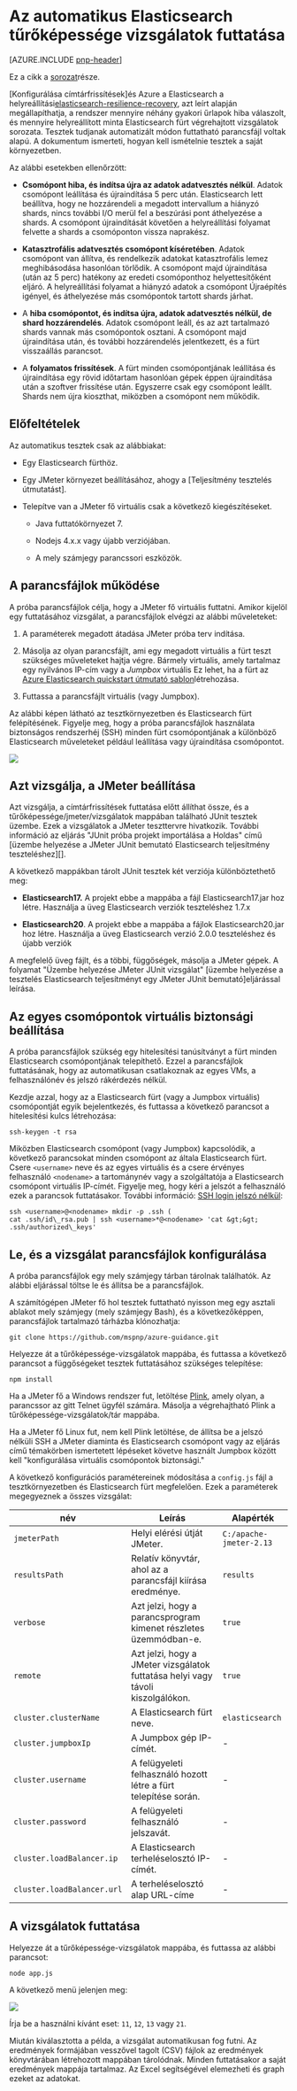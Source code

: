 <properties
   pageTitle="Az automatikus Elasticsearch tűrőképessége vizsgálatok futtatása |} Microsoft Azure"
   description="A tűrőképessége futásának leírása teszteli a saját környezetben."
   services=""
   documentationCenter="na"
   authors="dragon119"
   manager="bennage"
   editor=""
   tags=""/>

<tags
   ms.service="guidance"
   ms.devlang="na"
   ms.topic="article"
   ms.tgt_pltfrm="na"
   ms.workload="na"
   ms.date="09/22/2016"
   ms.author="masashin"/>

# <a name="running-the-automated-elasticsearch-resiliency-tests"></a>Az automatikus Elasticsearch tűrőképessége vizsgálatok futtatása

[AZURE.INCLUDE [pnp-header](../../includes/guidance-pnp-header-include.md)]

Ez a cikk a [sorozat](guidance-elasticsearch.md)része.

[Konfigurálása címtárfrissítések]és Azure a Elasticsearch a helyreállítási[elasticsearch-resilience-recovery], azt leírt alapján megállapíthatja, a rendszer mennyire néhány gyakori űrlapok hiba válaszolt, és mennyire helyreállított minta Elasticsearch fürt végrehajtott vizsgálatok sorozata. Tesztek tudjanak automatizált módon futtatható parancsfájl voltak alapú. A dokumentum ismerteti, hogyan kell ismételnie tesztek a saját környezetben. 

Az alábbi esetekben ellenőrzött:

- **Csomópont hiba, és indítsa újra az adatok adatvesztés nélkül**. Adatok csomópont leállítása és újraindítása 5 perc után.
Elasticsearch lett beállítva, hogy ne hozzárendeli a megadott intervallum a hiányzó shards, nincs további I/O merül fel a beszúrási pont áthelyezése a shards. A csomópont újraindítását követően a helyreállítási folyamat felvette a shards a csomóponton vissza naprakész.

- **Katasztrofális adatvesztés csomópont kíséretében**. Adatok csomópont van állítva, és rendelkezik adatokat katasztrofális lemez meghibásodása hasonlóan törlődik. A csomópont majd újraindítása (után az 5 perc) hatékony az eredeti csomóponthoz helyettesítőként eljáró. A helyreállítási folyamat a hiányzó adatok a csomópont Újraépítés igényel, és áthelyezése más csomópontok tartott shards járhat.

- A **hiba csomópontot, és indítsa újra, adatok adatvesztés nélkül, de shard hozzárendelés**. Adatok csomópont leáll, és az azt tartalmazó shards vannak más csomópontok osztani. A csomópont majd újraindítása után, és további hozzárendelés jelentkezett, és a fürt visszaállás parancsot.

- A **folyamatos frissítések**. A fürt minden csomópontjának leállítása és újraindítása egy rövid időtartam hasonlóan gépek éppen újraindítása után a szoftver frissítése után. Egyszerre csak egy csomópont leállt.
Shards nem újra kioszthat, miközben a csomópont nem működik.

## <a name="prerequisites"></a>Előfeltételek

Az automatikus tesztek csak az alábbiakat:

- Egy Elasticsearch fürthöz.

- Egy JMeter környezet beállításához, ahogy a [Teljesítmény tesztelés útmutatást]. 

- Telepítve van a JMeter fő virtuális csak a következő kiegészítéseket.

    - Java futtatókörnyezet 7.

    - Nodejs 4.x.x vagy újabb verziójában.

    - A mely számjegy parancssori eszközök.

## <a name="how-the-scripts-work"></a>A parancsfájlok működése

A próba parancsfájlok célja, hogy a JMeter fő virtuális futtatni. Amikor kijelöl egy futtatásához vizsgálat, a parancsfájlok elvégzi az alábbi műveleteket:

1.  A paraméterek megadott átadása JMeter próba terv indítása.

2.  Másolja az olyan parancsfájlt, ami egy megadott virtuális a fürt teszt szükséges műveleteket hajtja végre. Bármely virtuális, amely tartalmaz egy nyilvános IP-cím vagy a *Jumpbox* virtuális Ez lehet, ha a fürt az [Azure Elasticsearch quickstart útmutató sablon](https://github.com/Azure/azure-quickstart-templates/tree/master/elasticsearch)létrehozása.

3.  Futtassa a parancsfájlt virtuális (vagy Jumpbox).

Az alábbi képen látható az tesztkörnyezetben és Elasticsearch fürt felépítésének. Figyelje meg, hogy a próba parancsfájlok használata biztonságos rendszerhéj (SSH) minden fürt csomópontjának a különböző Elasticsearch műveleteket például leállítása vagy újraindítása csomópontot.

![](./media/guidance-elasticsearch/resilience-testing1.png)

## <a name="setting-up-the-jmeter-tests"></a>Azt vizsgálja, a JMeter beállítása

Azt vizsgálja, a címtárfrissítések futtatása előtt állíthat össze, és a tűrőképessége/jmeter/vizsgálatok mappában található JUnit tesztek üzembe. Ezek a vizsgálatok a JMeter teszttervre hivatkozik. További információ az eljárás "JUnit próba projekt importálása a Holdas" című [üzembe helyezése a JMeter JUnit bemutató Elasticsearch teljesítmény teszteléshez][].

A következő mappákban tárolt JUnit tesztek két verziója különböztethető meg:

- **Elasticsearch17.** A projekt ebbe a mappába a fájl Elasticsearch17.jar hoz létre. Használja a üveg Elasticsearch verziók teszteléshez 1.7.x

- **Elasticsearch20**. A projekt ebbe a mappába a fájlok Elasticsearch20.jar hoz létre. Használja a üveg Elasticsearch verzió 2.0.0 teszteléshez és újabb verziók

A megfelelő üveg fájlt, és a többi, függőségek, másolja a JMeter gépek. A folyamat "Üzembe helyezése JMeter JUnit vizsgálat" [üzembe helyezése a tesztelés Elasticsearch teljesítményt egy JMeter JUnit bemutató]eljárással leírása.

## <a name="configuring-vm-security-for-each-node"></a>Az egyes csomópontok virtuális biztonsági beállítása

A próba parancsfájlok szükség egy hitelesítési tanúsítványt a fürt minden Elasticsearch csomópontjának telepíthető. Ezzel a parancsfájlok futtatásának, hogy az automatikusan csatlakoznak az egyes VMs, a felhasználónév és jelszó rákérdezés nélkül.

Kezdje azzal, hogy az a Elasticsearch fürt (vagy a Jumpbox virtuális) csomópontját egyik bejelentkezés, és futtassa a következő parancsot a hitelesítési kulcs létrehozása:

```Shell
ssh-keygen -t rsa
```

Miközben Elasticsearch csomópont (vagy Jumpbox) kapcsolódik, a következő parancsokat minden csomópont az általa Elasticsearch fürt. Csere `<username>` neve és az egyes virtuális és a csere érvényes felhasználó `<nodename>` a tartománynév vagy a szolgáltatója a Elasticsearch csomópont virtuális IP-címét.
Figyelje meg, hogy kéri a jelszót a felhasználó ezek a parancsok futtatásakor.
További információ: [SSH login jelszó nélkül](http://www.linuxproblem.org/art_9.html):

```Shell
ssh <username>@<nodename> mkdir -p .ssh (
cat .ssh/id\_rsa.pub | ssh <username>*@<nodename> 'cat &gt;&gt; .ssh/authorized\_keys'
```

## <a name="downloading-and-configuring-the-test-scripts"></a>Le, és a vizsgálat parancsfájlok konfigurálása

A próba parancsfájlok egy mely számjegy tárban tárolnak találhatók. Az alábbi eljárással töltse le és állítsa be a parancsfájlok.

A számítógépen JMeter fő hol tesztek futtatható nyisson meg egy asztali ablakot mely számjegy (mely számjegy Bash), és a következőképpen, parancsfájlok tartalmazó tárházba klónozhatja:

```Shell
git clone https://github.com/mspnp/azure-guidance.git
```

Helyezze át a tűrőképessége-vizsgálatok mappába, és futtassa a következő parancsot a függőségeket tesztek futtatásához szükséges telepítése:

```Shell
npm install
```

Ha a JMeter fő a Windows rendszer fut, letöltése [Plink](http://www.chiark.greenend.org.uk/~sgtatham/putty/download.html), amely olyan, a parancssor az gitt Telnet ügyfél számára. Másolja a végrehajtható Plink a tűrőképessége-vizsgálatok/tár mappába.

Ha a JMeter fő Linux fut, nem kell Plink letöltése, de állítsa be a jelszó nélküli SSH a JMeter diaminta és Elasticsearch csomópont vagy az eljárás című témakörben ismertetett lépéseket követve használt Jumpbox között kell "konfigurálása virtuális csomópontok biztonsági." 

A következő konfigurációs paramétereinek módosítása a `config.js` fájl a tesztkörnyezetben és Elasticsearch fürt megfelelően. Ezek a paraméterek megegyeznek a összes vizsgálat:

| név | Leírás | Alapérték |
| ---- | ----------- | ------------- |
| `jmeterPath` | Helyi elérési útját JMeter. | `C:/apache-jmeter-2.13` |
| `resultsPath` | Relatív könyvtár, ahol az a parancsfájl kiírása eredménye. | `results` |
| `verbose` | Azt jelzi, hogy a parancsprogram kimenet részletes üzemmódban-e. | `true` |
| `remote` | Azt jelzi, hogy a JMeter vizsgálatok futtatása helyi vagy távoli kiszolgálókon. | `true` |
| `cluster.clusterName` | A Elasticsearch fürt neve. | `elasticsearch` |
| `cluster.jumpboxIp`         | A Jumpbox gép IP-címét.                 |-|
| `cluster.username`          | A felügyeleti felhasználó hozott létre a fürt telepítése során. |-|
| `cluster.password`          | A felügyeleti felhasználó jelszavát.                        |-|
| `cluster.loadBalancer.ip`   | A Elasticsearch terheléselosztó IP-címét.    |-|
| `cluster.loadBalancer.url`  | A terheléselosztó alap URL-címe                          |-|

## <a name="running-the-tests"></a>A vizsgálatok futtatása

Helyezze át a tűrőképessége-vizsgálatok mappába, és futtassa az alábbi parancsot:

```Shell
node app.js
```

A következő menü jelenjen meg:

![](./media/guidance-elasticsearch/resilience-testing2.png)

Írja be a használni kívánt eset: `11`, `12`, `13` vagy `21`. 

Miután kiválasztotta a példa, a vizsgálat automatikusan fog futni. Az eredmények formájában vesszővel tagolt (CSV) fájlok az eredmények könyvtárában létrehozott mappában tárolódnak. Minden futtatásakor a saját eredmények mappája tartalmaz.
Az Excel segítségével elemezheti és graph ezeket az adatokat.

[Running Elasticsearch on Azure]: guidance-elasticsearch-running-on-azure.md
[Tuning Data Ingestion Performance for Elasticsearch on Azure]: guidance-elasticsearch-tuning-data-ingestion-performance.md
[tesztelés útmutatást teljesítmény]: guidance-elasticsearch-creating-performance-testing-environment.md
[JMeter guidance]: guidance-elasticsearch-implementing-jmeter.md
[Considerations for JMeter]: guidance-elasticsearch-deploying-jmeter-junit-sampler.md
[Query aggregation and performance]: guidance-elasticsearch-query-aggregation-performance.md
[elasticsearch-resilience-recovery]: guidance-elasticsearch-configuring-resilience-and-recovery.md
[Resilience and Recovery Testing]: guidance-elasticsearch-running-automated-resilience-tests.md
[Üzembe helyezése a JMeter JUnit bemutató Elasticsearch teljesítmény tesztelése]: guidance-elasticsearch-deploying-jmeter-junit-sampler.md
